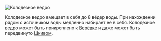 ![Колодезное ведро](block:betterwithmods:bucket)

Колодезное ведро вмещает в себя до 8 вёдер воды. При нахождении рядом с источником воды медленно набирает ее в себя. Колодезное ведро может быть прикреплено к [Верёвке](../items/rope.md) и даже может быть передвинуто [Шкивом](pulley.md).
